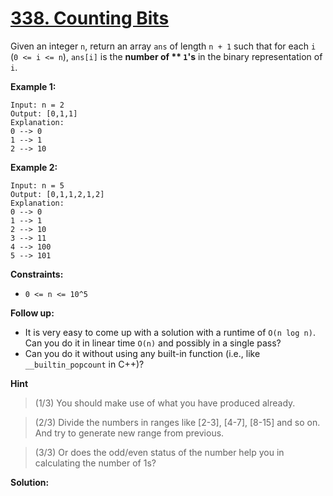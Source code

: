 # [338. Counting Bits](https://leetcode.com/problems/counting-bits/?envType=daily-question&envId=2023-09-01)

Given an integer `n`, return an array `ans` of length `n + 1` such that for each `i` (`0 <= i <= n`), `ans[i]` is the **number of ** **`1`**'s**  in the binary representation of `i`.

**Example 1:** 

```
Input: n = 2
Output: [0,1,1]
Explanation:
0 --> 0
1 --> 1
2 --> 10
```

**Example 2:** 

```
Input: n = 5
Output: [0,1,1,2,1,2]
Explanation:
0 --> 0
1 --> 1
2 --> 10
3 --> 11
4 --> 100
5 --> 101
```

**Constraints:** 

- `0 <= n <= 10^5`

**Follow up:** 

- It is very easy to come up with a solution with a runtime of `O(n log n)`. Can you do it in linear time `O(n)` and possibly in a single pass?
- Can you do it without using any built-in function (i.e., like `__builtin_popcount` in C++)?

**Hint**
> (1/3) You should make use of what you have produced already.

> (2/3) Divide the numbers in ranges like [2-3], [4-7], [8-15] and so on. And try to generate new range from previous.

>(3/3) Or does the odd/even status of the number help you in calculating the number of 1s?

**Solution:**
```
```
